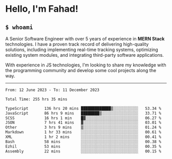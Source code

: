 <h1>Hello, I'm Fahad!</h1>

<h2><code>$ whoami</code></h2>

A Senior Software Engineer with over 5 years of experience in **MERN Stack** technologies. I have a proven track record of delivering high-quality solutions, including implementing real-time tracking systems, optimizing existing system modules, and integrating third-party software applications.

With experience in JS technologies, I'm looking to share my knowledge with the programming community and develop some cool projects along the way.

---

<!--START_SECTION:waka-->

```txt
From: 12 June 2023 - To: 11 December 2023

Total Time: 255 hrs 35 mins

TypeScript       136 hrs 20 mins █████████████▒░░░░░░░░░░░   53.34 %
JavaScript       86 hrs 9 mins   ████████▒░░░░░░░░░░░░░░░░   33.71 %
SCSS             16 hrs 1 min    █▓░░░░░░░░░░░░░░░░░░░░░░░   06.27 %
JSON             7 hrs 41 mins   ▓░░░░░░░░░░░░░░░░░░░░░░░░   03.01 %
Other            3 hrs 9 mins    ▒░░░░░░░░░░░░░░░░░░░░░░░░   01.24 %
Markdown         1 hr 33 mins    ░░░░░░░░░░░░░░░░░░░░░░░░░   00.61 %
XML              1 hr 2 mins     ░░░░░░░░░░░░░░░░░░░░░░░░░   00.41 %
Bash             58 mins         ░░░░░░░░░░░░░░░░░░░░░░░░░   00.38 %
Ezhil            53 mins         ░░░░░░░░░░░░░░░░░░░░░░░░░   00.35 %
Assembly         22 mins         ░░░░░░░░░░░░░░░░░░░░░░░░░   00.15 %
```

<!--END_SECTION:waka-->

<!--
**heyFahad/heyFahad** is a ✨ _special_ ✨ repository because its `README.md` (this file) appears on your GitHub profile.

Here are some ideas to get you started:

- 🔭 I’m currently working on ...
- 🌱 I’m currently learning ...
- 👯 I’m looking to collaborate on ...
- 🤔 I’m looking for help with ...
- 💬 Ask me about ...
- 📫 How to reach me: ...
- 😄 Pronouns: ...
- ⚡ Fun fact: ...
-->
